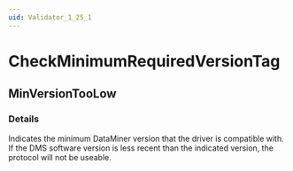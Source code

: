```yaml
---
uid: Validator_1_25_1
---
```


# CheckMinimumRequiredVersionTag

## MinVersionTooLow

<!-- Description, Properties, ... sections are auto-generated. -->
<!-- REPLACE ME AUTO-GENERATION -->

### Details

Indicates the minimum DataMiner ver­sion that the driver is compatible with. 
If the DMS software version is less recent than the indicated version, the protocol will not be useable.

<!-- Uncomment to add example code -->
<!--### Example code-->
